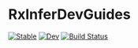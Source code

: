 # RxInferDevGuides

[![Stable](https://img.shields.io/badge/docs-stable-blue.svg)](https://biaslab.github.io/RxInferDevGuides.jl/stable/)
[![Dev](https://img.shields.io/badge/docs-dev-blue.svg)](https://biaslab.github.io/RxInferDevGuides.jl/dev/)
[![Build Status](https://github.com/biaslab/RxInferDevGuides.jl/actions/workflows/CI.yml/badge.svg?branch=main)](https://github.com/biaslab/RxInferDevGuides.jl/actions/workflows/CI.yml?query=branch%3Amain)
